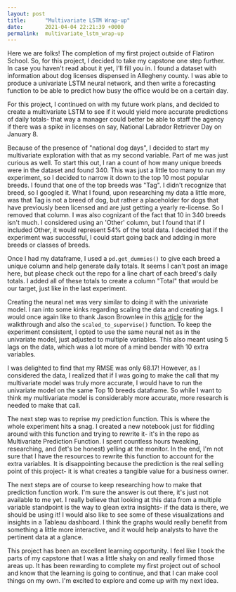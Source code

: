 ```yaml
---
layout: post
title:      "Multivariate LSTM Wrap-up"
date:       2021-04-04 22:21:39 +0000
permalink:  multivariate_lstm_wrap-up
---
```



Here we are folks! The completion of my first project outside of Flatiron School. So, for this project, I decided to take my capstone one step further. In case you haven't read about it yet, I'll fill you in. I found a dataset with information about dog licenses dispensed in Allegheny county. I was able to produce a univariate LSTM neural network, and then write a forecasting function to be able to predict how busy the office would be on a certain day.  

For this project, I continued on with my future work plans, and decided to create a multivariate LSTM to see if it would yield more accurate predictions of daily totals- that way a manager could better be able to staff the agency if there was a spike in licenses on say, National Labrador Retriever Day on January 8.  

Because of the presence of "national dog days", I decided to start my multivariate exploration with that as my second variable. Part of me was just curious as well. To start this out, I ran a count of how many unique breeds were in the dataset and found 340. This was just a little too many to run my experiment, so I decided to narrow it down to the top 10 most popular breeds. I found that one of the top breeds was "Tag". I didn't recognize that breed, so I googled it. What I found, upon researching my data a little more, was that Tag is not a breed of dog, but rather a placeholder for dogs that have previously been licensed and are just getting a yearly re-license. So I removed that column. I was also cognizant of the fact that 10 in 340 breeds isn't much. I considered using an 'Other' column, but I found that if I included Other, it would represent 54% of the total data. I decided that if the experiment was successful, I could start going back and adding in more breeds or classes of breeds.  

Once I had my dataframe, I used a ```pd.get_dummies()``` to give each breed a unique column and help generate daily totals. It seems I can't post an image here, but please check out the repo for a line chart of each breed's daily totals. I added all of these totals to create a column "Total" that would be our target, just like in the last experiment.  

Creating the neural net was very similar to doing it with the univariate model. I ran into some kinks regarding scaling the data and creating lags. I would once again like to thank Jason Brownlee in this [article](https://machinelearningmastery.com/multivariate-time-series-forecasting-lstms-keras/) for the walkthrough and also the ```scaled_to_supervise()``` function. To keep the experiment consistent, I opted to use the same neural net as in the univariate model, just adjusted to multiple variables. This also meant using 5 lags on the data, which was a lot more of a mind bender with 10 extra variables.  

I was delighted to find that my RMSE was only 68.17! However, as I considered the data, I realized that if I was going to make the call that my multivariate model was truly more accurate, I would have to run the univariate model on the same Top 10 breeds dataframe. So while I want to think my multivariate model is considerably more accurate, more research is needed to make that call.  

The next step was to reprise my prediction function. This is where the whole experiment hits a snag. I created a new notebook just for fiddling around with this function and trying to rewrite it- it's in the repo as Multivariate Prediction Function. I spent countless hours tweaking, researching, and (let's be honest) yelling at the monitor. In the end, I'm not sure that I have the resources to rewrite this function to account for the extra variables. It is disappointing because the prediction is the real selling point of this project- it is what creates a tangible value for a business owner.  

The next steps are of course to keep researching how to make that prediction function work. I'm sure the answer is out there, it's just not available to me yet. I really believe that looking at this data from  a multiple variable standpoint is the way to glean extra insights- if the data is there, we should be using it! I would also like to see some of these visualizations and insights in a Tableau dashboard. I think the graphs would really benefit from something a little more interactive, and it would help analysts to have the pertinent data at a glance.  

This project has been an excellent learning opportunity. I feel like I took the parts of my capstone that I was a little shaky on and really firmed those areas up. It has been rewarding to complete my first project out of school and know that the learning is going to continue, and that I can make cool things on my own. I'm excited to explore and come up with my next idea. 
